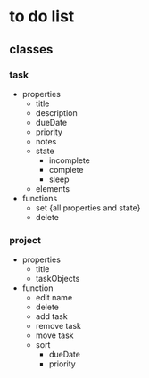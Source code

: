 # to do list

## classes
### task
- properties
    - title
    - description
    - dueDate
    - priority
    - notes
    - state
        - incomplete
        - complete
        - sleep
    - elements
- functions
    - set {all properties and state}
    - delete

### project
- properties
    - title
    - taskObjects
- function 
    - edit name
    - delete
    - add task
    - remove task
    - move task
    - sort
        - dueDate
        - priority

